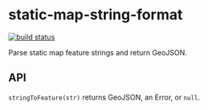 # static-map-string-format

[![build status](https://secure.travis-ci.org/mapbox/static-map-string-format.png)](http://travis-ci.org/mapbox/static-map-string-format)

Parse static map feature strings and return GeoJSON.

## API

`stringToFeature(str)` returns GeoJSON, an Error, or `null`.

